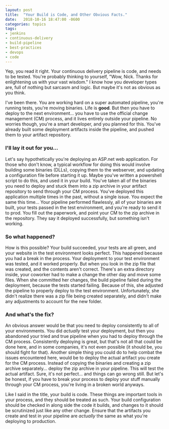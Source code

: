 ```yaml
---
layout: post
title:  "Your Build is Code, and Other Obvious Facts."
date:   2018-10-16 18:47:00 -0600
categories: topics
tags:
- jenkins
- continuous-delivery
- build-pipeline
- best-practices
- devops
- code
---
```

Yep, you read it right. Your continuous delivery pipeline is code, and needs to be tested. You're probably thinking to yourself, "Wow, Nick. Thanks for enlightening us with your vast wisdom." I know how you developer types are, full of nothing but sarcasm and logic. But maybe it's not as obvious as you think.

I've been there. You are working hard on a super automated pipeline, you're running tests, you're moving binaries. Life is **good**. But then you have to deploy to the next environment... you have to use the official change management (CM) process, and it lives entirely outside your pipeline. No worries though, you're a smart developer, and you planned for this. You've already built some deployment artifacts inside the pipeline, and pushed them to your artifact repository.

### I'll lay it out for you...
Let's say hypothetically you're deploying an ASP.net web application. For those who don't know, a typical workflow for doing this would involve building some binaries (DLLs), copying them to the webserver, and updating a configuration file before starting it up. Maybe you've written a powershell script to do this, and used it in your build. You've taken all of the binaries you need to deploy and stuck them into a zip archive in your artifact repository to send through your CM process. You've deployed this application multiple times in the past, without a single issue. You expect the same this time... Your pipeline performed flawlessly, all of your binaries are built, your tests passed in the test environment, and you're ready to send it to prod. You fill out the paperwork, and point your CM to the zip archive in the repository. They say it deployed successfully, but something isn't working.

### So what happened?
How is this possible? Your build succeeded, your tests are all green, and your website in the test environment looks perfect. This happened because you had a break in the process. Your deployment to your test environment was tested, and it worked properly. But when you look in the zip file that was created, and the contents aren't correct. There's an extra directory inside, your coworker had to make a change the other day and move some files. When she committed her changes, the build pipeline failed during the deployment, because the tests started failing. Because of this, she adjusted the pipeline to properly deploy to the test environment. Unfortunately, she didn't realize there was a zip file being created separately, and didn't make any adjustments to account for the new folder.

### And what's the fix?
An obvious answer would be that you need to deploy consistently to all of your environments. You did *actually* test your deployment, but then you abandoned your tried and true pipeline when you had to deploy through the CM process. Consistently deploying is great, but that's not all that could be done here, and in some companies, it's not even possible (it should be, you should fight for that). Another simple thing you could do to help combat the issues encountered here, would be to deploy the actual artifact you create for the CM process. Instead of copying the binaries and creating a zip archive separately... deploy the zip archive in your pipeline. This will test the actual artifact. Sure, it's not perfect... and things can go wrong still. But let's be honest, if you have to break your process to deploy your stuff manually through your CM process, you're living in a broken world anyways.

Like I said in the title, your build is code. These things are important tools in your process, and they should be treated as such. Your build configuration should be checked in along side the code it builds, and changes to it should be scrutinized just like any other change. Ensure that the artifacts you create and test in your pipeline are *actually* the same as what you're deploying to production.